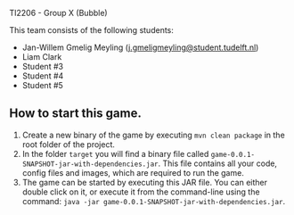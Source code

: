 TI2206 - Group X (Bubble)

This team consists of the following students:

* Jan-Willem Gmelig Meyling (j.gmeligmeyling@student.tudelft.nl)
* Liam Clark
* Student #3
* Student #4
* Student #5

## How to start this game.

1. Create a new binary of the game by executing `mvn clean package` in the root folder of the project.
2. In the folder `target` you will find a binary file called `game-0.0.1-SNAPSHOT-jar-with-dependencies.jar`. This file contains all your code, config files and images, which are required to run the game.
3. The game can be started by executing this JAR file. You can either double click on it, or execute it from the command-line using the command: `java -jar game-0.0.1-SNAPSHOT-jar-with-dependencies.jar`.
